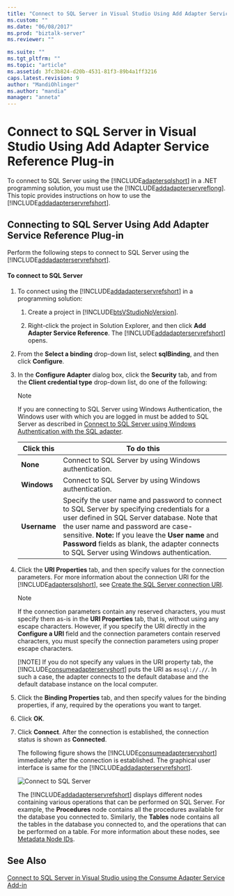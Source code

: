 ```yaml
---
title: "Connect to SQL Server in Visual Studio Using Add Adapter Service Reference Plug-in | Microsoft Docs"
ms.custom: ""
ms.date: "06/08/2017"
ms.prod: "biztalk-server"
ms.reviewer: ""

ms.suite: ""
ms.tgt_pltfrm: ""
ms.topic: "article"
ms.assetid: 3fc3b824-d20b-4531-81f3-89b4a1ff3216
caps.latest.revision: 9
author: "MandiOhlinger"
ms.author: "mandia"
manager: "anneta"
---
```

# Connect to SQL Server in Visual Studio Using Add Adapter Service Reference Plug-in
To connect to SQL Server using the [!INCLUDE[adaptersqlshort](../../includes/adaptersqlshort-md.md)] in a .NET programming solution, you must use the [!INCLUDE[addadapterservreflong](../../includes/addadapterservreflong-md.md)]. This topic provides instructions on how to use the [!INCLUDE[addadapterservrefshort](../../includes/addadapterservrefshort-md.md)].  

## Connecting to SQL Server Using Add Adapter Service Reference Plug-in  
 Perform the following steps to connect to SQL Server using the [!INCLUDE[addadapterservrefshort](../../includes/addadapterservrefshort-md.md)].  

#### To connect to SQL Server  

1. To connect using the [!INCLUDE[addadapterservrefshort](../../includes/addadapterservrefshort-md.md)] in a programming solution:  

   1. Create a project in [!INCLUDE[btsVStudioNoVersion](../../includes/btsvstudionoversion-md.md)].  

   2. Right-click the project in Solution Explorer, and then click **Add Adapter Service Reference**. The [!INCLUDE[addadapterservrefshort](../../includes/addadapterservrefshort-md.md)] opens.  

2. From the **Select a binding** drop-down list, select **sqlBinding**, and then click **Configure**.  

3. In the **Configure Adapter** dialog box, click the **Security** tab, and from the **Client credential  type** drop-down list, do one of the following:  

   > [!NOTE]
   >  If you are connecting to SQL Server using Windows Authentication, the Windows user with which you are logged in must be added to SQL Server as described in [Connect to SQL Server using Windows Authentication with the SQL adapter](../../adapters-and-accelerators/adapter-sql/connect-to-sql-server-using-windows-authentication-with-the-sql-adapter.md).  

   |  Click this  |                                                                                                                                                               To do this                                                                                                                                                               |
   |--------------|----------------------------------------------------------------------------------------------------------------------------------------------------------------------------------------------------------------------------------------------------------------------------------------------------------------------------------------|
   |   **None**   |                                                                                                                                         Connect to SQL Server by using Windows authentication.                                                                                                                                         |
   | **Windows**  |                                                                                                                                         Connect to SQL Server by using Windows authentication.                                                                                                                                         |
   | **Username** | Specify the user name and password to connect to SQL Server by specifying credentials for a user defined in SQL Server database. Note that the user name and password are case-sensitive. **Note:**  If you leave the **User name** and **Password** fields as blank, the adapter connects to SQL Server using Windows authentication. |


4. Click the **URI Properties** tab, and then specify values for the connection parameters. For more information about the connection URI for the [!INCLUDE[adaptersqlshort](../../includes/adaptersqlshort-md.md)], see [Create the SQL Server connection URI](../../adapters-and-accelerators/adapter-sql/create-the-sql-server-connection-uri.md).  

   > [!NOTE]
   >  If the connection parameters contain any reserved characters, you must specify them as-is in the **URI Properties** tab, that is, without using any escape characters. However, if you specify the URI directly in the **Configure a URI** field and the connection parameters contain reserved characters, you must specify the connection parameters using proper escape characters.  
   > 
   > [!NOTE]
   >  If you do not specify any values in the URI property tab, the [!INCLUDE[consumeadapterservshort](../../includes/consumeadapterservshort-md.md)] puts the URI as `mssql://.//`. In such a case, the adapter connects to the default database and the default database instance on the local computer.  

5. Click the **Binding Properties** tab, and then specify values for the binding properties, if any, required by the operations you want to target.  

6. Click **OK**.  

7. Click **Connect**. After the connection is established, the connection status is shown as **Connected**.  

    The following figure shows the [!INCLUDE[consumeadapterservshort](../../includes/consumeadapterservshort-md.md)] immediately after the connection is established. The graphical user interface is same for the [!INCLUDE[addadapterservrefshort](../../includes/addadapterservrefshort-md.md)].  

    ![Connect to SQL Server](../../adapters-and-accelerators/adapter-sql/media/661adb8a-5050-44d5-8db8-fdf0fe530b40.gif "661adb8a-5050-44d5-8db8-fdf0fe530b40")  

    The [!INCLUDE[addadapterservrefshort](../../includes/addadapterservrefshort-md.md)] displays different nodes containing various operations that can be performed on SQL Server. For example, the **Procedures** node contains all the procedures available for the database you connected to. Similarly, the **Tables** node contains all the tables in the database you connected to, and the operations that can be performed on a table. For more information about these nodes, see [Metadata Node IDs](../../adapters-and-accelerators/adapter-sql/metadata-node-ids2.md).  

## See Also  
 [Connect to SQL Server in Visual Studio using the Consume Adapter Service Add-in](../../adapters-and-accelerators/adapter-sql/connect-to-sql-server-in-visual-studio-using-the-consume-adapter-service-add-in.md)